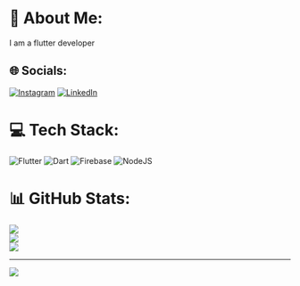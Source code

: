 # 💫 About Me:
I am a flutter developer


## 🌐 Socials:
[![Instagram](https://img.shields.io/badge/Instagram-%23E4405F.svg?logo=Instagram&logoColor=white)](/https://www.instagram.com/swapnil__pingale/) [![LinkedIn](https://img.shields.io/badge/LinkedIn-%230077B5.svg?logo=linkedin&logoColor=white)](/https://www.linkedin.com/in/swapnil-pingale/) 

# 💻 Tech Stack:
![Flutter](https://img.shields.io/badge/Flutter-%2302569B.svg?style=for-the-badge&logo=Flutter&logoColor=white) ![Dart](https://img.shields.io/badge/dart-%230175C2.svg?style=for-the-badge&logo=dart&logoColor=white) ![Firebase](https://img.shields.io/badge/firebase-%23039BE5.svg?style=for-the-badge&logo=firebase) ![NodeJS](https://img.shields.io/badge/node.js-6DA55F?style=for-the-badge&logo=node.js&logoColor=white)
# 📊 GitHub Stats:
![](https://github-readme-stats.vercel.app/api?username=swapnilpingale22&theme=dark&hide_border=false&include_all_commits=false&count_private=false)<br/>
![](https://github-readme-streak-stats.herokuapp.com/?user=swapnilpingale22&theme=dark&hide_border=false)<br/>
![](https://github-readme-stats.vercel.app/api/top-langs/?username=swapnilpingale22&theme=dark&hide_border=false&include_all_commits=false&count_private=false&layout=compact)

---
[![](https://visitcount.itsvg.in/api?id=swapnilpingale22&icon=1&color=2)](https://visitcount.itsvg.in)

<!-- Proudly created with GPRM ( https://gprm.itsvg.in ) -->
